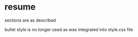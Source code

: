 # resume

sections are as described 

bullet style is no longer used as was integrated into style.css file

